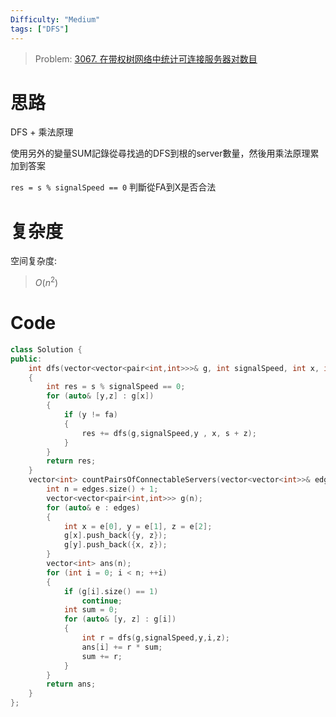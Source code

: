 ```yaml
---
Difficulty: "Medium"
tags: ["DFS"]
---
```


> Problem: [3067. 在带权树网络中统计可连接服务器对数目](https://leetcode.cn/problems/count-pairs-of-connectable-servers-in-a-weighted-tree-network/description)

# 思路

DFS + 乘法原理

使用另外的變量SUM記錄從尋找過的DFS到根的server數量，然後用乘法原理累加到答案

`res = s % signalSpeed == 0` 判斷從FA到X是否合法

# 复杂度

空间复杂度:
> $O(n^2)$

# Code
```C++
class Solution {
public:
    int dfs(vector<vector<pair<int,int>>>& g, int signalSpeed, int x, int fa, int s)
    {
        int res = s % signalSpeed == 0;
        for (auto& [y,z] : g[x])
        {
            if (y != fa)
            {
                res += dfs(g,signalSpeed,y , x, s + z);
            }
        }
        return res;
    }
    vector<int> countPairsOfConnectableServers(vector<vector<int>>& edges, int signalSpeed) {
        int n = edges.size() + 1;
        vector<vector<pair<int,int>>> g(n);
        for (auto& e : edges)
        {
            int x = e[0], y = e[1], z = e[2];
            g[x].push_back({y, z});
            g[y].push_back({x, z});
        }
        vector<int> ans(n);
        for (int i = 0; i < n; ++i)
        {
            if (g[i].size() == 1) 
                continue;
            int sum = 0;
            for (auto& [y, z] : g[i])
            {
                int r = dfs(g,signalSpeed,y,i,z);
                ans[i] += r * sum;
                sum += r;
            }
        }
        return ans;
    }
};
```
